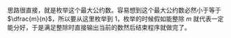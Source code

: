思路很直接，就是枚举这个最大公约数。容易想到这个最大公约数必然小于等于 $\dfrac{m}{n}$，所以要从这里枚举到 $1$，枚举的时候假如能整除 $m$ 就代表一定能分好，于是满足整除时直接输出当前的数然后结束程序就做完了。